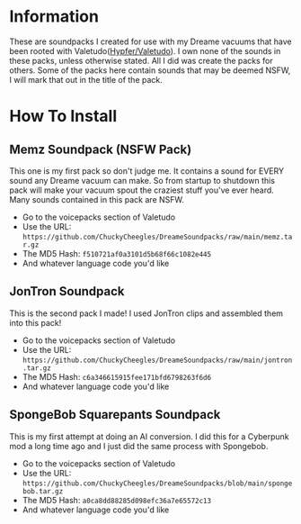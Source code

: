 # Information
These are soundpacks I created for use with my Dreame vacuums that have been rooted with Valetudo([Hypfer/Valetudo](https://github.com/Hypfer/Valetudo)). I own none of the sounds in these packs, unless otherwise stated. All I did was create the packs for others. Some of the packs here contain sounds that may be deemed NSFW, I will mark that out in the title of the pack.
# How To Install
## Memz Soundpack (NSFW Pack)
This one is my first pack so don't judge me. It contains a sound for EVERY sound any Dreame vacuum can make. So from startup to shutdown this pack will make your vacuum spout the craziest stuff you've ever heard. Many sounds contained in this pack are NSFW.
- Go to the voicepacks section of Valetudo
- Use the URL: ```https://github.com/ChuckyCheegles/DreameSoundpacks/raw/main/memz.tar.gz```
- The MD5 Hash: ```f510721af0a3101d5b68f66c1082e445```
- And whatever language code you'd like
## JonTron Soundpack
This is the second pack I made! I used JonTron clips and assembled them into this pack! 
- Go to the voicepacks section of Valetudo
- Use the URL: ```https://github.com/ChuckyCheegles/DreameSoundpacks/raw/main/jontron.tar.gz```
- The MD5 Hash: ```c6a346615915fee171bfd6798263f6d6```
- And whatever language code you'd like
## SpongeBob Squarepants Soundpack
This is my first attempt at doing an AI conversion. I did this for a Cyberpunk mod a long time ago and I just did the same process with Spongebob.
- Go to the voicepacks section of Valetudo
- Use the URL: ```https://github.com/ChuckyCheegles/DreameSoundpacks/blob/main/spongebob.tar.gz```
- The MD5 Hash: ```a0ca8dd88285d098efc36a7e65572c13```
- And whatever language code you'd like
